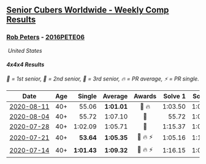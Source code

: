 <style>table {white-space: nowrap;}</style>
<link rel="stylesheet" type="text/css" href="/scw-comp/css/flags.css" />

## [Senior Cubers Worldwide - Weekly Comp Results](/scw-comp/results/)
### [Rob Peters](README.md) - [2016PETE06](https://www.worldcubeassociation.org/persons/2016PETE06?event=444)

<i class="flag flag-US" />&nbsp;United States

#### 4x4x4 Results

<span style="white-space: nowrap;">🥇 = 1st senior</span>, <span style="white-space: nowrap;">🥈 = 2nd senior</span>, <span style="white-space: nowrap;">🥉 = 3rd senior</span>, <span style="white-space: nowrap;">🔥 = PR average</span>, <span style="white-space: nowrap;">⚡ = PR single</span>.

| Date | Age | Single | Average | Awards | Solve 1 | Solve 2 | Solve 3 | Solve 4 | Solve 5 | Video |
| :--: | :--: | --: | --: | :--: | --: | --: | --: | --: | --: | :-- |
| [2020-08-11](../../results/2020-08-11/444.md) | 40+ | 55.06 | **1:01.01** | 🥈 🔥 | 1:03.50 | 1:09.43 | 55.06 | 58.36 | 1:01.18 | [Desktop](https://www.facebook.com/667027593/videos/10158644222542594) / [Mobile](https://m.facebook.com/667027593/videos/10158644222542594) |
| [2020-08-04](../../results/2020-08-04/444.md) | 40+ | 55.72 | 1:07.10 | 🥈 | 55.72 | 1:05.04 | 1:09.33 | 1:06.94 | 1:42.35 | [Desktop](https://www.facebook.com/667027593/videos/10158626469147594) / [Mobile](https://m.facebook.com/667027593/videos/10158626469147594) |
| [2020-07-28](../../results/2020-07-28/444.md) | 40+ | 1:02.09 | 1:05.71 | 🥈 | 1:15.37 | 1:02.79 | 1:02.09 | 1:05.99 | 1:08.36 | [Desktop](https://www.facebook.com/667027593/videos/10158606651627594) / [Mobile](https://m.facebook.com/667027593/videos/10158606651627594) |
| [2020-07-21](../../results/2020-07-21/444.md) | 40+ | **53.64** | **1:05.35** | 🥉 🔥 ⚡ | 1:05.16 | 1:19.27 | 1:11.79 | 59.09 | **53.64** | [Desktop](https://www.facebook.com/667027593/videos/10158578065232594) / [Mobile](https://m.facebook.com/667027593/videos/10158578065232594) |
| [2020-07-14](../../results/2020-07-14/444.md) | 40+ | **1:01.43** | **1:09.32** | 🥈 🔥 ⚡ | 1:16.15 | 1:07.95 | 1:14.12 | 1:05.89 | **1:01.43** | [Desktop](https://www.facebook.com/events/2729568740635198/permalink/2729973630594709) / [Mobile](https://m.facebook.com/events/2729568740635198?view=permalink&id=2729973630594709) |


<!-- Global site tag (gtag.js) - Google Analytics -->
<script async src="https://www.googletagmanager.com/gtag/js?id=UA-86348435-3"></script>
<script>window.dataLayer = window.dataLayer || []; function gtag() {dataLayer.push(arguments);} gtag('js', new Date()); gtag('config', 'UA-86348435-3');</script>
